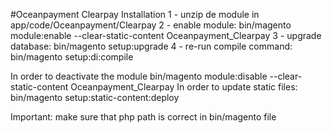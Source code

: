 #Oceanpayment Clearpay
Installation
1 - unzip de module in app/code/Oceanpayment/Clearpay
2 - enable module: bin/magento module:enable --clear-static-content Oceanpayment_Clearpay
3 - upgrade database: bin/magento setup:upgrade
4 - re-run compile command: bin/magento setup:di:compile

In order to deactivate the module bin/magento module:disable --clear-static-content Oceanpayment_Clearpay
In order to update static files: bin/magento setup:static-content:deploy

Important: make sure that php path is correct in bin/magento file
